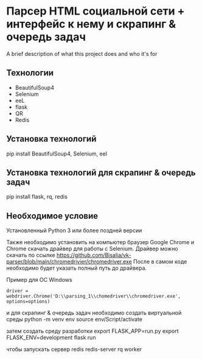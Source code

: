 # Парсер HTML социальной сети + интерфейс к нему ​и скрапинг & очередь задач


A brief description of what this project does and who it's for

## Технологии

* BeautifulSoup4
* Selenium
* eeL
* flask
* QR
* Redis

## Установка технологий

pip install BeautifulSoup4, Selenium, eel

## Установка технологий для скрапинг & очередь задач
pip install flask, rq, redis


## Необходимое условие

Установленный Python 3 или более поздней версии

Также необходимо установить на компьютер браузер Google Chrome и Chrome скачать драйвер для работы с Selenium. Драйвер можно скачать по ссылке https://github.com/Bisalia/vk-parser/blob/main/chromedrivier/chromedriver.exe После в самом коде необходимо будет указать полный путь до драйвера.

Пример для ОС Windows


    driver = webdriver.Chrome('D:\\parsing_1\\chomedriver\\chromedriver.exe', options=options)

и для скрапинг & очередь задач необходимо создать виртуальной среды
    python -m venv env
    source env/Script/activate 

затем создать среду разработки
    export FLASK_APP=run.py
    export FLASK_ENV=development
    flask run

чтобы запускать сервер redis 
    redis-server
    rq worker
